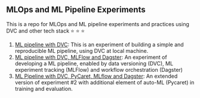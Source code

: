 ## MLOps and ML Pipeline Experiments
This is a repo for MLOps and ML pipeline experiments and practices using DVC and other tech stack :star: :star: :star:

1. [ML pipeline with DVC](https://github.com/DoThNg/MLOps_experiments_DVC/tree/main/1_ML_Pipeline_DVC): This is an experiment of building a simple and reproducible ML pipeline, using DVC at local machine. 
2. [ML pipeline with DVC, MLFlow and Dagster](https://github.com/DoThNg/MLOps_experiments_DVC/tree/main/2_ML_Pipeline_DVC_MLflow): An experiment of developing a ML pipeline, enabled by data versioning (DVC), ML experiment tracking (MLFlow) and workflow orchestration (Dagster)
3. [ML Pipeline with DVC, PyCaret, MLflow and Dagster](https://github.com/DoThNg/MLOps_experiments_DVC/tree/main/3_ML_Pipeline_DVC_PyCaret): An extended version of experiment #2 with additional element of auto-ML (Pycaret) in training and evaluation.

